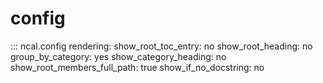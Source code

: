 # config

::: ncal.config
    rendering:
        show_root_toc_entry: no
        show_root_heading: no
        group_by_category: yes
        show_category_heading: no
        show_root_members_full_path: true
        show_if_no_docstring: no